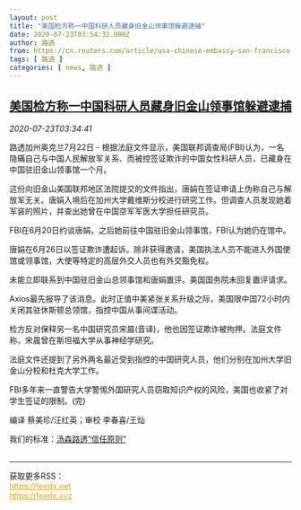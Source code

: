```yaml
---
layout: post
title: "美国检方称一中国科研人员藏身旧金山领事馆躲避逮捕"
date: 2020-07-23T03:54:32.000Z
author: 路透
from: https://cn.reuters.com/article/usa-chinese-embassy-san-francisco-0722-w-idCNKCS24O0AZ
tags: [ 路透 ]
categories: [ news, 路透 ]
---
```

<!--1595476472000-->
[美国检方称一中国科研人员藏身旧金山领事馆躲避逮捕](https://cn.reuters.com/article/usa-chinese-embassy-san-francisco-0722-w-idCNKCS24O0AZ)
------

<div>
<div><i>2020-07-23T03:34:41</i></div><div class="StandardArticleBody_body"><p>路透加州奥克兰7月22日 - 根据法庭文件显示，美国联邦调查局(FBI)认为，一名隐暪自己与中国人民解放军关系、而被控签证欺诈的中国女性科研人员，已藏身在中国驻旧金山领事馆一个月。 </p><p>这份向旧金山美国联邦地区法院提交的文件指出，唐娟在签证申请上伪称自己与解放军无关。唐娟入境后在加州大学戴维斯分校进行研究工作。但调查人员发现她着军装的照片，并查出她曾在中国空军军医大学担任研究员。 </p><p>FBI在6月20日约谈唐娟，之后她前往中国驻旧金山领事馆，FBI认为她仍在馆中。 </p><p>唐娟在6月26日以签证欺诈遭起诉。除非获得邀请，美国执法人员不能进入外国使馆或领事馆，大使等特定的高层外交人员也有外交豁免权。 </p><p>未能立即联系到中国驻旧金山总领事馆和唐娟置评。美国国务院未回复置评请求。 </p><p>Axios最先报导了该消息。此时正值中美紧张关系升级之际，美国限中国72小时内关闭其驻休斯顿总领馆，指控中国从事间谍活动。 </p><p>检方反对保释另一名中国研究员宋晨(音译)，他也因签证欺诈被拘押。法庭文件称，宋晨曾在斯坦福大学从事神经学研究。 </p><p>法庭文件还提到了另外两名最近受到指控的中国研究人员，他们分别在加州大学旧金山分校和杜克大学工作。 </p><p>FBI多年来一直警告大学警惕外国研究人员窃取知识产权的风险，美国也收紧了对学生签证的限制。(完) </p><div class="Attribution_container"><div class="Attribution_attribution"><p class="Attribution_content">编译 蔡美珍/汪红英；审校 李春喜/王灿 </p></div></div><div class="StandardArticleBody_trustBadgeContainer"><span class="StandardArticleBody_trustBadgeTitle">我们的标准：</span><span class="trustBadgeUrl"><a href="https://www.thomsonreuters.cn/content/dam/openweb/documents/pdf/china/brochures/about-us-1.pdf">汤森路透“信任原则”</a></span></div></div><br><hr><div>获取更多RSS：<br><a href="https://feedx.net" style="color:orange" target="_blank">https://feedx.net</a> <br><a href="https://feedx.xyz" style="color:orange" target="_blank">https://feedx.xyz</a><br></div>
</div>
